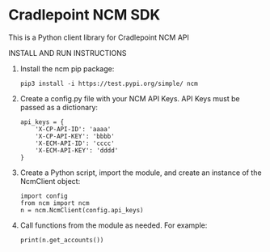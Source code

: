 # Cradlepoint NCM SDK
This is a Python client library for Cradlepoint NCM API

INSTALL AND RUN INSTRUCTIONS

1. Install the ncm pip package:
    ```
    pip3 install -i https://test.pypi.org/simple/ ncm
    ```

2. Create a config.py file with your NCM API Keys. API Keys must be passed as a dictionary:
    ```
    api_keys = {
        'X-CP-API-ID': 'aaaa'
        'X-CP-API-KEY': 'bbbb'
        'X-ECM-API-ID': 'cccc'
        'X-ECM-API-KEY': 'dddd'
    }
    ```

3. Create a Python script, import the module, and create an instance of the NcmClient object:
    ```
    import config
    from ncm import ncm
    n = ncm.NcmClient(config.api_keys)
    ```

4. Call functions from the module as needed. For example:
    ```
    print(n.get_accounts())
    ```
